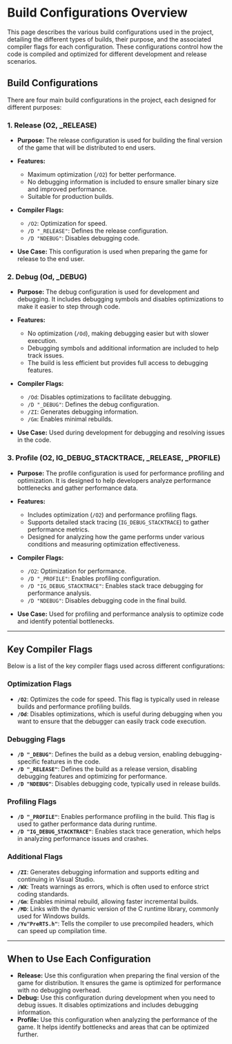 # Build Configurations Overview

This page describes the various build configurations used in the project, detailing the different types of builds, their
purpose, and the associated compiler flags for each configuration. These configurations control how the code is compiled
and optimized for different development and release scenarios.

## Build Configurations

There are four main build configurations in the project, each designed for different purposes:

### 1. **Release (O2, _RELEASE)**

- **Purpose:** The release configuration is used for building the final version of the game that will be distributed to
  end users.
- **Features:**
  - Maximum optimization (`/O2`) for better performance.
  - No debugging information is included to ensure smaller binary size and improved performance.
  - Suitable for production builds.

- **Compiler Flags:**
  - `/O2`: Optimization for speed.
  - `/D "_RELEASE"`: Defines the release configuration.
  - `/D "NDEBUG"`: Disables debugging code.

- **Use Case:** This configuration is used when preparing the game for release to the end user.

### 2. **Debug (Od, _DEBUG)**

- **Purpose:** The debug configuration is used for development and debugging. It includes debugging symbols and disables
  optimizations to make it easier to step through code.
- **Features:**
  - No optimization (`/Od`), making debugging easier but with slower execution.
  - Debugging symbols and additional information are included to help track issues.
  - The build is less efficient but provides full access to debugging features.

- **Compiler Flags:**
  - `/Od`: Disables optimizations to facilitate debugging.
  - `/D "_DEBUG"`: Defines the debug configuration.
  - `/ZI`: Generates debugging information.
  - `/Gm`: Enables minimal rebuilds.

- **Use Case:** Used during development for debugging and resolving issues in the code.

### 3. **Profile (O2, IG_DEBUG_STACKTRACE, _RELEASE, _PROFILE)**

- **Purpose:** The profile configuration is used for performance profiling and optimization. It is designed to help
  developers analyze performance bottlenecks and gather performance data.
- **Features:**
  - Includes optimization (`/O2`) and performance profiling flags.
  - Supports detailed stack tracing (`IG_DEBUG_STACKTRACE`) to gather performance metrics.
  - Designed for analyzing how the game performs under various conditions and measuring optimization effectiveness.

- **Compiler Flags:**
  - `/O2`: Optimization for performance.
  - `/D "_PROFILE"`: Enables profiling configuration.
  - `/D "IG_DEBUG_STACKTRACE"`: Enables stack trace debugging for performance analysis.
  - `/D "NDEBUG"`: Disables debugging code in the final build.

- **Use Case:** Used for profiling and performance analysis to optimize code and identify potential bottlenecks.

---

## Key Compiler Flags

Below is a list of the key compiler flags used across different configurations:

### Optimization Flags

- **`/O2`**: Optimizes the code for speed. This flag is typically used in release builds and performance profiling
  builds.
- **`/Od`**: Disables optimizations, which is useful during debugging when you want to ensure that the debugger can
  easily track code execution.

### Debugging Flags

- **`/D "_DEBUG"`**: Defines the build as a debug version, enabling debugging-specific features in the code.
- **`/D "_RELEASE"`**: Defines the build as a release version, disabling debugging features and optimizing for
  performance.
- **`/D "NDEBUG"`**: Disables debugging code, typically used in release builds.

### Profiling Flags

- **`/D "_PROFILE"`**: Enables performance profiling in the build. This flag is used to gather performance data during
  runtime.
- **`/D "IG_DEBUG_STACKTRACE"`**: Enables stack trace generation, which helps in analyzing performance issues and
  crashes.

### Additional Flags

- **`/ZI`**: Generates debugging information and supports editing and continuing in Visual Studio.
- **`/WX`**: Treats warnings as errors, which is often used to enforce strict coding standards.
- **`/Gm`**: Enables minimal rebuild, allowing faster incremental builds.
- **`/MD`**: Links with the dynamic version of the C runtime library, commonly used for Windows builds.
- **`/Yu"PreRTS.h"`**: Tells the compiler to use precompiled headers, which can speed up compilation time.

---

## When to Use Each Configuration

- **Release:** Use this configuration when preparing the final version of the game for distribution. It ensures the game
  is optimized for performance with no debugging overhead.
- **Debug:** Use this configuration during development when you need to debug issues. It disables optimizations and
  includes debugging information.
- **Profile:** Use this configuration when analyzing the performance of the game. It helps identify bottlenecks and
  areas that can be optimized further.
